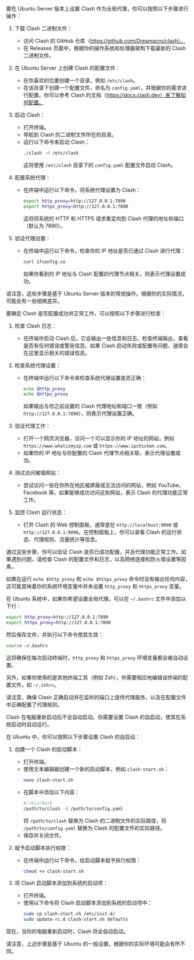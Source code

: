 要在 Ubuntu Server 版本上设置 Clash 作为全局代理，你可以按照以下步骤进行操作：

1. 下载 Clash 二进制文件：
   - 访问 Clash 的 GitHub 仓库（https://github.com/Dreamacro/clash）。
   - 在 Releases 页面中，根据你的操作系统和处理器架构下载最新的 Clash 二进制文件。

2. 在 Ubuntu Server 上创建 Clash 的配置文件：
   - 在你喜欢的位置创建一个目录，例如 `/etc/clash`。
   - 在该目录下创建一个配置文件，命名为 `config.yaml`，并根据你的需求进行配置。你可以参考 Clash 的文档（https://docs.clash.dev）来了解如何配置。

3. 启动 Clash：
   - 打开终端。
   - 导航到 Clash 的二进制文件所在的目录。
   - 运行以下命令来启动 Clash：
     ```bash
     ./clash -d /etc/clash
     ```
     这将使用 `/etc/clash` 目录下的 `config.yaml` 配置文件启动 Clash。

4. 配置系统代理：
   - 在终端中运行以下命令，将系统代理设置为 Clash：
     ```bash
     export http_proxy=http://127.0.0.1:7890
     export https_proxy=http://127.0.0.1:7890
     ```
     这将将系统的 HTTP 和 HTTPS 请求重定向到 Clash 代理的地址和端口（默认为 7890）。

5. 验证代理设置：
   - 在终端中运行以下命令，检查你的 IP 地址是否已通过 Clash 进行代理：
     ```bash
     curl ifconfig.co
     ```
     如果你看到的 IP 地址与 Clash 配置的代理节点相关，则表示代理设置成功。

请注意，这些步骤是基于 Ubuntu Server 版本的常规操作。根据你的实际情况，可能会有一些细微差异。







要确定 Clash 是否配置成功并正常工作，可以按照以下步骤进行检查：

1. 检查 Clash 日志：
   - 在终端中启动 Clash 后，它会输出一些信息和日志。检查终端输出，查看是否有任何错误或警告信息。如果 Clash 启动失败或配置有问题，通常会在这里显示相关的错误信息。

2. 检查系统代理设置：
   - 在终端中运行以下命令来检查系统代理设置是否正确：
     ```bash
     echo $http_proxy
     echo $https_proxy
     ```
     如果输出与你之前设置的 Clash 代理地址和端口一致（例如 `http://127.0.0.1:7890`），则表示代理设置正确。

3. 验证代理工作：
   - 打开一个网页浏览器，访问一个可以显示你的 IP 地址的网站，例如 `https://www.whatismyip.com` 或 `https://www.ipchicken.com`。
   - 如果你的 IP 地址与你配置的 Clash 代理节点相关联，表示代理设置成功。

4. 测试访问被墙网站：
   - 尝试访问一些在你所在地区被屏蔽或无法访问的网站，例如 YouTube、Facebook 等。如果能够成功访问这些网站，表示 Clash 的代理功能正常工作。

5. 监控 Clash 运行状态：
   - 打开 Clash 的 Web 控制面板，通常是在 `http://localhost:9090` 或 `http://127.0.0.1:9090`。在控制面板上，你可以查看 Clash 的运行状态、代理规则、流量统计等信息。

通过这些步骤，你可以验证 Clash 是否已成功配置，并且代理功能正常工作。如果遇到问题，请检查 Clash 的配置文件和日志，以及网络连接和防火墙设置等因素。





如果在运行 `echo $http_proxy` 和 `echo $https_proxy` 命令时没有输出任何内容，这可能意味着你的系统环境变量中并未设置 `http_proxy` 和 `https_proxy` 变量。

在 Ubuntu 系统中，如果你希望设置全局代理，可以在 `~/.bashrc` 文件中添加以下行：
```bash
export http_proxy=http://127.0.0.1:7890
export https_proxy=http://127.0.0.1:7890
```
然后保存文件，并执行以下命令使其生效：
```bash
source ~/.bashrc
```

这将确保在每次启动终端时，`http_proxy` 和 `https_proxy` 环境变量都会被自动设置。

另外，如果你使用的是其他终端工具（例如 Zsh），你需要相应地编辑该终端的配置文件，如 `~/.zshrc`。

请注意，确保 Clash 正确启动并在监听的端口上提供代理服务，以及在配置文件中正确配置了代理规则。





Clash 在电脑重新启动后不会自动启动。你需要设置 Clash 的自启动，使其在系统启动时自动运行。

在 Ubuntu 中，你可以按照以下步骤设置 Clash 的自启动：

1. 创建一个 Clash 的启动脚本：
   - 打开终端。
   - 使用文本编辑器创建一个新的启动脚本，例如 `clash-start.sh`：
     ```bash
     nano clash-start.sh
     ```
   - 在脚本中添加以下内容：
     ```bash
     #!/bin/bash
     /path/to/clash -d /path/to/config.yaml
     ```
     将 `/path/to/clash` 替换为 Clash 的二进制文件的实际路径，将 `/path/to/config.yaml` 替换为 Clash 的配置文件的实际路径。
   - 保存并关闭文件。

2. 赋予启动脚本执行权限：
   - 在终端中运行以下命令，给启动脚本赋予执行权限：
     ```bash
     chmod +x clash-start.sh
     ```

3. 将 Clash 启动脚本添加到系统的启动项：
   - 打开终端。
   - 使用以下命令将 Clash 启动脚本添加到系统的启动项中：
     ```bash
     sudo cp clash-start.sh /etc/init.d/
     sudo update-rc.d clash-start.sh defaults
     ```

现在，当你的电脑重新启动时，Clash 将会自动启动。

请注意，上述步骤是基于 Ubuntu 的一般设置，根据你的实际环境可能会有所不同。

